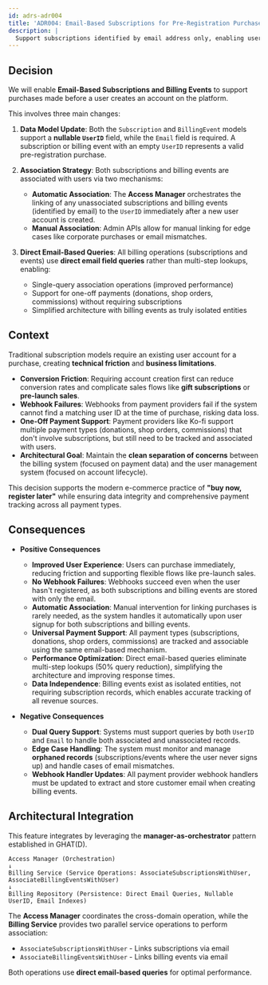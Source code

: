 ```yaml
---
id: adrs-adr004
title: 'ADR004: Email-Based Subscriptions for Pre-Registration Purchases'
description: |
  Support subscriptions identified by email address only, enabling users to purchase before creating an account on the platform.
---
```


## Decision

We will enable **Email-Based Subscriptions and Billing Events** to support purchases made before a user creates an account on the platform.

This involves three main changes:

1.  **Data Model Update**: Both the `Subscription` and `BillingEvent` models support a **nullable `UserID`** field, while the `Email` field is required. A subscription or billing event with an empty `UserID` represents a valid pre-registration purchase.

2.  **Association Strategy**: Both subscriptions and billing events are associated with users via two mechanisms:
    * **Automatic Association**: The **Access Manager** orchestrates the linking of any unassociated subscriptions and billing events (identified by email) to the `UserID` immediately after a new user account is created.
    * **Manual Association**: Admin APIs allow for manual linking for edge cases like corporate purchases or email mismatches.

3.  **Direct Email-Based Queries**: All billing operations (subscriptions and events) use **direct email field queries** rather than multi-step lookups, enabling:
    * Single-query association operations (improved performance)
    * Support for one-off payments (donations, shop orders, commissions) without requiring subscriptions
    * Simplified architecture with billing events as truly isolated entities


## Context

Traditional subscription models require an existing user account for a purchase, creating **technical friction** and **business limitations**.

* **Conversion Friction**: Requiring account creation first can reduce conversion rates and complicate sales flows like **gift subscriptions** or **pre-launch sales**.
* **Webhook Failures**: Webhooks from payment providers fail if the system cannot find a matching user ID at the time of purchase, risking data loss.
* **One-Off Payment Support**: Payment providers like Ko-fi support multiple payment types (donations, shop orders, commissions) that don't involve subscriptions, but still need to be tracked and associated with users.
* **Architectural Goal**: Maintain the **clean separation of concerns** between the billing system (focused on payment data) and the user management system (focused on account lifecycle).

This decision supports the modern e-commerce practice of **"buy now, register later"** while ensuring data integrity and comprehensive payment tracking across all payment types.


## Consequences

* **Positive Consequences**
    * **Improved User Experience**: Users can purchase immediately, reducing friction and supporting flexible flows like pre-launch sales.
    * **No Webhook Failures**: Webhooks succeed even when the user hasn't registered, as both subscriptions and billing events are stored with only the email.
    * **Automatic Association**: Manual intervention for linking purchases is rarely needed, as the system handles it automatically upon user signup for both subscriptions and billing events.
    * **Universal Payment Support**: All payment types (subscriptions, donations, shop orders, commissions) are tracked and associable using the same email-based mechanism.
    * **Performance Optimization**: Direct email-based queries eliminate multi-step lookups (50% query reduction), simplifying the architecture and improving response times.
    * **Data Independence**: Billing events exist as isolated entities, not requiring subscription records, which enables accurate tracking of all revenue sources.


* **Negative Consequences**
    * **Dual Query Support**: Systems must support queries by both `UserID` and `Email` to handle both associated and unassociated records.
    * **Edge Case Handling**: The system must monitor and manage **orphaned records** (subscriptions/events where the user never signs up) and handle cases of email mismatches.
    * **Webhook Handler Updates**: All payment provider webhook handlers must be updated to extract and store customer email when creating billing events.

## Architectural Integration

This feature integrates by leveraging the **manager-as-orchestrator** pattern established in GHAT(D).

```
Access Manager (Orchestration)
↓
Billing Service (Service Operations: AssociateSubscriptionsWithUser, AssociateBillingEventsWithUser)
↓
Billing Repository (Persistence: Direct Email Queries, Nullable UserID, Email Indexes)
```

The **Access Manager** coordinates the cross-domain operation, while the **Billing Service** provides two parallel service operations to perform association:
- `AssociateSubscriptionsWithUser` - Links subscriptions via email
- `AssociateBillingEventsWithUser` - Links billing events via email

Both operations use **direct email-based queries** for optimal performance.
